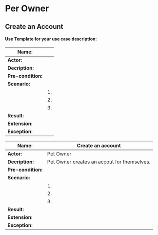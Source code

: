 # Per Owner 

## Create an Account 


#### Use Template for your use case description: 

| **Name:**                     |                     |
|-------------------------------|---------------------|
| **Actor:**                    |                     |
| **Decription:**               |                     |
| **Pre-condition:**            |                     |
| **Scenario:**                 |                     |
|                               | 1.                  |
|                               | 2.                  |
|                               | 3.                  |
| **Result:**                   |                     |  
| **Extension:**                |                     |    
| **Exception:**                |                     | 

| **Name:**                     | Create an account                           |
|-------------------------------|---------------------------------------------|
| **Actor:**                    | Pet Owner                                   |
| **Decription:**               | Pet Owner creates an accout for themselves. |
| **Pre-condition:**            |                                         |
| **Scenario:**                 |                     |
|                               | 1.                  |
|                               | 2.                  |
|                               | 3.                  |
| **Result:**                   |                     |  
| **Extension:**                |                     |    
| **Exception:**                |                     |    
